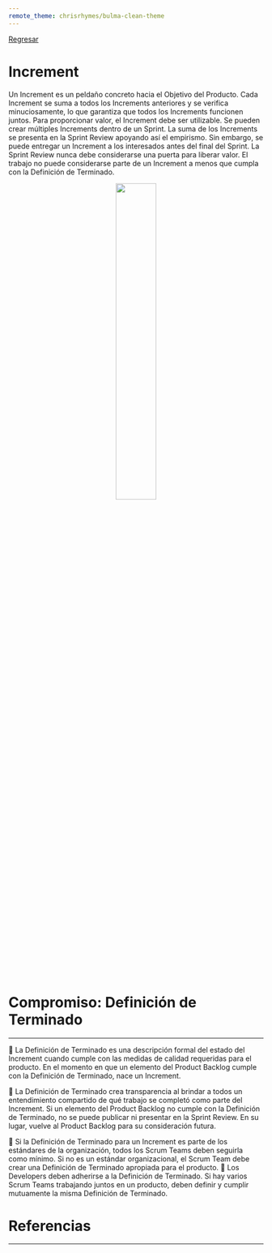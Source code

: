 ```yaml
---
remote_theme: chrisrhymes/bulma-clean-theme
---
```


[Regresar](/CodingBootcampsESPOL-SCRUM/)

# Increment

Un Increment es un peldaño concreto hacia el Objetivo del Producto. Cada Increment se suma a todos los Increments anteriores y se verifica minuciosamente, lo que garantiza que todos los Increments funcionen juntos. Para proporcionar valor, el Increment debe ser utilizable.
Se pueden crear múltiples Increments dentro de un Sprint. La suma de los Increments se presenta en la Sprint Review apoyando así el empirismo. Sin embargo, se puede entregar un Increment a los interesados antes del final del Sprint. La Sprint Review nunca debe considerarse una puerta para liberar valor.
El trabajo no puede considerarse parte de un Increment a menos que cumpla con la Definición de Terminado.

<p align="center">
<img src="https://i0.wp.com/guntherverheyen.com/wp-content/uploads/2015/11/scaled-scrum-singular-scrum.png?ssl=1" width="40%"/>
</p>

Compromiso: Definición de Terminado 
===========

* * *

🔹 La Definición de Terminado es una descripción formal del estado del Increment cuando cumple con las medidas de calidad requeridas para el producto. En el momento en que un elemento del Product Backlog cumple con la Definición de Terminado, nace un Increment.

🔹 La Definición de Terminado crea transparencia al brindar a todos un entendimiento compartido de qué trabajo se completó como parte del Increment. Si un elemento del Product Backlog no cumple con la Definición de Terminado, no se puede publicar ni presentar en la Sprint Review. En su lugar, vuelve al Product Backlog para su consideración futura.

🔹 Si la Definición de Terminado para un Increment es parte de los estándares de la organización, todos los Scrum Teams deben seguirla como mínimo. Si no es un estándar organizacional, el Scrum Team debe crear una Definición de Terminado apropiada para el producto.
🔹 Los Developers deben adherirse a la Definición de Terminado. Si hay varios Scrum Teams trabajando juntos en un producto, deben definir y cumplir mutuamente la misma Definición de Terminado.

Referencias 
===========

* * *